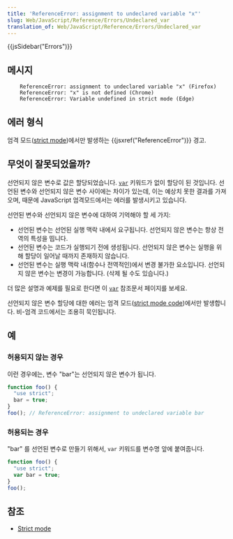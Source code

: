 ```yaml
---
title: 'ReferenceError: assignment to undeclared variable "x"'
slug: Web/JavaScript/Reference/Errors/Undeclared_var
translation_of: Web/JavaScript/Reference/Errors/Undeclared_var
---
```

{{jsSidebar("Errors")}}

## 메시지

```
    ReferenceError: assignment to undeclared variable "x" (Firefox)
    ReferenceError: "x" is not defined (Chrome)
    ReferenceError: Variable undefined in strict mode (Edge)
```

## 에러 형식

엄격 모드([strict mode](/en-US/docs/Web/JavaScript/Reference/Strict_mode))에서만 발생하는 {{jsxref("ReferenceError")}} 경고.

## 무엇이 잘못되었을까?

선언되지 않은 변수로 값은 할당되었습니다. [`var`](/en-US/docs/Web/JavaScript/Reference/Statements/var) 키워드가 없이 할당이 된 것입니다. 선언된 변수와 선언되지 않은 변수 사이에는 차이가 있는데, 이는 예상치 못한 결과를 가져오며, 때문에 JavaScript 엄격모드에서는 에러를 발생시키고 있습니다.

선언된 변수와 선언되지 않은 변수에 대하여 기억해야 할 세 가지:

- 선언된 변수는 선언된 실행 맥락 내에서 요구됩니다. 선언되지 않은 변수는 항상 전역의 특성을 띱니다.
- 선언된 변수는 코드가 실행되기 전에 생성됩니다. 선언되지 않은 변수는 실행을 위해 할당이 일어날 때까지 존재하지 않습니다.
- 선언된 변수는 실행 맥락 내(함수나 전역적인)에서 변경 불가한 요소입니다. 선언되지 않은 변수는 변경이 가능합니다. (삭제 될 수도 있습니다.)

더 많은 설명과 예제를 필요로 한다면 이 [`var`](/en-US/docs/Web/JavaScript/Reference/Statements/var) 참조문서 페이지를 보세요.

선언되지 않은 변수 할당에 대한 에러는 엄격 모드([strict mode code](/en-US/docs/Web/JavaScript/Reference/Strict_mode))에서만 발생합니다. 비-엄격 코드에서는 조용히 묵인됩니다.

## 예

### 허용되지 않는 경우

이런 경우에는, 변수 "bar"는 선언되지 않은 변수가 됩니다.

```js example-bad
function foo() {
  "use strict";
  bar = true;
}
foo(); // ReferenceError: assignment to undeclared variable bar
```

### 허용되는 경우

"bar" 를 선언된 변수로 만들기 위해서, `var` 키워드를 변수명 앞에 붙여줍니다.

```js example-good
function foo() {
  "use strict";
  var bar = true;
}
foo();
```

## 참조

- [Strict mode](/en-US/docs/Web/JavaScript/Reference/Strict_mode)
